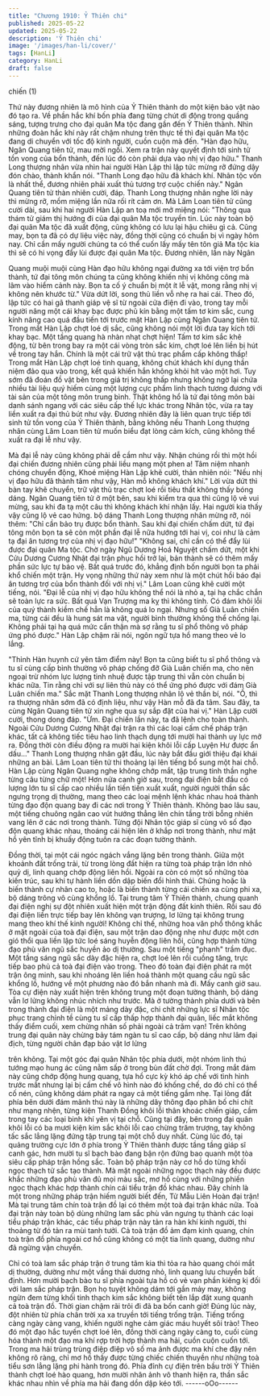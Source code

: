 ```yaml
---
title: "Chương 1910: Ỷ Thiên chi"
published: 2025-05-22
updated: 2025-05-22
description: 'Ỷ Thiên chi'
image: '/images/han-li/cover/'
tags: [HanLi]
category: HanLi
draft: false
---
```


chiến (1)

Thứ này đương nhiên là mô hình của Ỷ Thiên thành do một kiện
bảo vật nào đó tạo ra.
Về phần hắc khí bốn phía đang từng chút di động trong quầng
sáng, tượng trưng cho đại quân Ma tộc đang gần đến Ỷ Thiên
thành. Nhìn những đoàn hắc khí này rất chậm nhưng trên thực tế
thì đại quân Ma tộc đang di chuyển với tốc độ kinh người, cuồn
cuộn mà đến.
"Hàn đạo hữu, Ngân Quang tiên tử, mau mời ngồi. Xem ra trận
này quyết định tới sinh tử tồn vong của bổn thành, đến lúc đó còn
phải dựa vào nhị vị đạo hữu."
Thanh Long thượng nhân vừa nhìn hai người Hàn Lập thì lập tức
mừng rỡ đứng dậy đón chào, thành khẩn nói.
"Thanh Long đạo hữu đã khách khí. Nhân tộc vốn là nhất thể,
đương nhiên phải xuất thủ tương trợ cuộc chiến này."
Ngân Quang tiên tử thàn nhiên cười, đáp.
Thanh Long thượng nhân nghe lời này thì mừng rỡ, mồm miệng
lần nữa rối rít cảm ơn. Mà Lâm Loan tiên tử cũng cười dài, sau
khi hai người Hàn Lập an toạ mới mở miệng nói:
"Thông qua thám tử giám thị hướng đi của đại quân Ma tộc truyền
tin. Lúc này toàn bộ đại quân Ma tộc đã xuất động, cũng không có
lưu lại hậu chiêu gì cả. Cũng may, bọn ta đã có dự liệu việc này,
đồng thời cũng có chuẩn bị vì ngày hôm nay. Chỉ cần mấy người
chúng ta có thể cuốn lấy mấy tên tôn giả Ma tộc kia thì sẽ có hi
vọng đẩy lùi được đại quân Ma tộc. Đương nhiên, lần này Ngân

Quang muội muội cùng Hàn đạo hữu không ngại đường xa tới
viện trợ bổn thành, tứ đại tông môn chúng ta cũng không khiến
nhị vị không công mà lâm vào hiểm cảnh này. Bọn ta cố ý chuẩn
bị một ít lễ vật, mong rằng nhị vị không nên khước từ."
Vừa dứt lời, song thủ liền vỗ nhẹ ra hai cái.
Theo đó, lập tức có hai gã thanh giáp vệ sĩ từ ngoài cửa điện đi
vào, trong tay mỗi người nâng một cái khay bạc được phủ kín
bằng một tấm tơ kim sắc, cung kính nâng cao quá đầu tiến tới
trước mặt Hàn Lập cùng Ngân Quang tiên tử.
Trong mắt Hàn Lập chợt loé dị sắc, cũng không nói một lời đưa
tay kích tới khay bạc.
Một tầng quang hà nhàn nhạt chợt hiện!
Tấm tơ kim sắc khẽ động, từ bên trong bay ra một cái vòng tròn
sắc kim, chợt loé lên liền bị hút về trong tay hắn.
Chính là một cái trữ vật thủ trạc phẩm cấp không thấp!
Trong mắt Hàn Lập chợt loé tinh quang, không chút khách khí
dụng thần niệm đảo qua vào trong, kết quả khiến hắn không khỏi
hít vào một hơi.
Tuy sớm đã đoán đồ vật bên trong giá trị không thấp nhưng
không ngờ lại chứa nhiều tài liệu quý hiếm cùng một lượng cực
phẩm linh thạch tương đương với tài sản của một tông môn trung
bình.
Thật không hổ là tứ đại tông môn bài danh sánh ngang với các
siêu cấp thế lực khác trong Nhân tộc, vừa ra tay liền xuất ra đại
thủ bút như vậy.
Đương nhiên đây là liên quan trực tiếp tới sinh tử tồn vong của Ỷ
Thiên thành, bằng không nếu Thanh Long thượng nhân cùng Lâm
Loan tiên tử muốn biểu đạt lòng cảm kích, cũng không thể xuất ra
đại lễ như vậy.

Mà đại lễ này cũng không phải dễ cầm như vậy. Nhận chúng rồi
thì một hồi đại chiến đương nhiên cũng phải liều mạng một phen
a!
Tâm niệm nhanh chóng chuyển động, Khoé miệng Hàn Lập khẽ
cười, thản nhiên nói:
"Nếu nhị vị đạo hữu đã thành tâm như vậy, Hàn mỗ không khách
khí."
Lời vừa dứt thì bàn tay khẽ chuyển, trữ vật thủ trạc chợt loé rồi
tiêu thất không thấy bóng dáng.
Ngân Quang tiên tử ở một bên, sau khi kiểm tra qua thì cũng lộ vẻ
vui mừng, sau khi đa tạ một câu thì không khách khí nhận lấy.
Hai người kia thấy vậy cũng lộ vẻ cao hứng. bộ dáng Thanh Long
thượng nhân mừng rỡ, nói thêm:
"Chỉ cần bảo trụ được bổn thành. Sau khi đại chiến chấm dứt, tứ
đại tông môn bọn ta sẽ còn một phần đại lễ nữa hướng tới hai vị,
coi như là cảm tạ đại ân tương trợ của nhị vị đạo hữu!"
"Không sai, chỉ cần có thể đẩy lùi được đại quân Ma tộc. Chờ
ngày Ngũ Dương Hoá Nguyệt chấm dứt, một khi Cửu Dương
Cương Nhật đại trận phục hồi trở lại, bản thành sẽ có thêm mấy
phần sức lực tự bảo vệ. Bất quá trước đó, khẳng định bốn người
bọn ta phải khổ chiến một trận. Hy vọng những thứ này xem như
là một chút hồi báo đại ân tương trợ của bổn thành đối với nhị vị."
Lâm Loan cũng khẽ cười một tiếng, nói.
"Đại lễ của nhị vị đạo hữu không thể nói là nhỏ a, tại hạ chắc chắn
sẽ toàn lực ra sức. Bất quá Vạn Trượng ma kỵ thì không tính. Có
đám khôi lỗi của quý thành kiềm chế hẳn là không quá lo ngại.
Nhưng số Già Luân chiến ma, từng cái đều là hung sát ma vật,
người bình thường không thể chống lại. Không phải tại hạ quá
mức cẩn thận mà sợ rằng tu sĩ phổ thông vô pháp ứng phó được."
Hàn Lập chậm rãi nói, ngôn ngữ tựa hồ mang theo vẻ lo lắng.

"Thỉnh Hàn huynh cứ yên tâm điểm này! Bọn ta cũng biết tu sĩ
phổ thông và tu sĩ cùng cấp bình thường vô pháp chống đỡ Già
Luân chiến ma, cho nên ngoại trừ nhóm lực lượng tinh nhuệ được
tập trung thì vẫn còn chuẩn bị khác nữa. Tin rằng chỉ với sự liên
thủ này có thể ứng phó được với đám Già Luân chiến ma."
Sắc mặt Thanh Long thượng nhân lộ vẻ thần bí, nói.
"Ồ, thì ra thượng nhân sớm đã có định liệu, như vậy Hàn mỗ đã
đa tâm. Sau đây, ta cùng Ngân Quang tiên tử xin nghe qua sự sắp
đặt của hai vị."
Hàn Lập cười cười, thong dong đáp.
"Ừm. Đại chiến lần này, ta đã lệnh cho toàn thành. Ngoài Cửu
Dương Cương Nhật đại trận ra thì các loại cấm chế pháp trận
khác, tất cả không tiếc tiêu hao linh thạch dụng tới mười hai thành
uy lực mở ra. Đồng thời còn điều động ra mười hai kiện khôi lỗi
cấp Luyện Hư được ẩn dấu..."
Thanh Long thượng nhân gật đầu, lúc này bắt đầu giới thiệu đại
khái những an bài.
Lâm Loan tiên tử thi thoảng lại lên tiếng bổ sung một hai chỗ.
Hàn Lập cùng Ngân Quang nghe không chớp mắt, tập trung tinh
thần nghe từng câu từng chữ một!
Hơn nửa canh giờ sau, trong đại điện bắt đầu có lượng lớn tu sĩ
cấp cao nhiều lần tiến tiến xuất xuất, người người thần sắc ngưng
trọng dị thường, mang theo các loại mệnh lệnh khác nhau hoá
thành từng đạo độn quang bay đi các nơi trong Ỷ Thiên thành.
Không bao lâu sau, một tiếng chuông ngân cao vút hướng thẳng
lên chín tầng trời bỗng nhiên vang lên ở các nơi trong thành.
Từng đội Nhân tộc giáp sĩ cùng vô số đạo độn quang khác nhau,
thoáng cái hiện lên ở khắp nơi trong thành, như mặt hồ yên tĩnh
bị khuấy động tuôn ra các đoạn tường thành.

Đồng thời, tại một cái ngóc ngách vắng lặng bên trong thành.
Giữa một khoảnh đất trống trải, từ trong lòng đất hiện ra từng toà
pháp trận lớn nhỏ quỷ dị, linh quang chớp động liên hồi.
Ngoài ra còn có một số những tòa kiến trúc, sau khi tự hành liền
dồn dập biến đổi hình thái.
Chúng hoặc là biến thành cự nhân cao to, hoặc là biến thành
từng cái chiến xa cùng phi xa, bộ dáng trông vô cùng khổng lồ.
Tại trung tâm Ỷ Thiên thành, chung quanh đại điện nghị sự đột
nhiên xuất hiện một trận động đất kinh thiên. Rồi sau đó đại điện
liền trực tiếp bay lên không vạn trượng, lơ lửng tại không trung
mang theo khí thế kinh người!
Không chỉ thế, những hoa văn phổ thông khắc ở mặt ngoài của
toà đại điện, sau một trận dao động nhẹ như được một cơn gió
thổi qua liền lập tức loé sáng huyễn động liên hồi, cũng hợp thành
từng đạo phù văn ngũ sắc huyền ảo dị thường.
Sau một tiếng "phanh" trầm đục. Một tầng sáng ngũ sắc dày đặc
hiện ra, chợt loé lên rồi cuồng tăng, trực tiếp bao phủ cả toà đại
điện vào trong.
Theo đó toàn đại điện phát ra một trận ông minh, sau khi nhoáng
lên liền hoá thành một quang cầu ngũ sắc khổng lồ, hướng về
một phương nào đó bắn nhanh mà đi.
Mấy canh giờ sau. Tòa cự điện này xuất hiện trên không trung
một đoạn tường thành, bộ dáng vẫn lơ lửng không nhúc nhích
như trước.
Mà ở tường thành phía dưới và bên trong thành đại điện là một
mảng dày đặc, chi chít những lực sĩ Nhân tộc phục trang chỉnh tề
cùng tu sĩ cấp thấp hợp thành đại quân, liếc mắt không thấy điểm
cuối, xem chừng nhân số phải ngoài cả trăm vạn!
Trên không trung đại quân này chừng bảy tám ngàn tu sĩ cao cấp,
bộ dáng như lâm đại địch, từng người chân đạp bảo vật lơ lửng

trên không.
Tại một góc đại quân Nhân tộc phía dưới, một nhóm linh thú
tướng mạo hung ác cũng nằm sấp ở trong bùn đất chờ đợi.
Trong mắt đám này cũng chớp động hung quang, tựa hồ cực kỳ
khó áp chế với tình hình trước mắt nhưng lại bị cấm chế vô hình
nào đó khống chế, do đó chỉ có thể cố nén, cũng không dám phát
ra ngay cả một tiếng gầm nhẹ.
Tại lòng đất phía bên dưới đám mãnh thú này là những dãy thông
đạo phân bố chi chít như mạng nhện, từng kiện Thanh Đồng khôi
lỗi thân khoác chiến giáp, cầm trong tay các loại binh khí yên vị tại
chỗ.
Cũng tại đây, bên trong đại quân khôi lỗi có ba mươi kiện kim sắc
khôi lỗi cao chừng trăm trượng, tay không tấc sắc lẳng lặng đứng
tập trung tại một chỗ duy nhất.
Cùng lúc đó, tại quảng trường cực lớn ở phía trong Ỷ Thiên thành
được tầng tầng giáp sĩ canh gác, hơn mười tu sĩ bạch bào đang
bận rộn đứng bao quanh một tòa siêu cấp pháp trận hồng sắc.
Toàn bộ pháp trận này cơ hồ do từng khối ngọc thạch tử sắc tạo
thành. Mà mặt ngoài những ngọc thạch này đều được khắc
những đạo phù văn đủ mọi màu sắc, mơ hồ cùng với những
phiến ngọc thạch khác hợp thành chín cái tiểu trận đồ khác nhau.
Đây chính là một trong những pháp trận hiếm người biết đến, Tử
Mẫu Liên Hoàn đại trận!
Mà tại trung tâm chín toà trận đồ lại có thêm một toà đại trận khác
nữa. Toà đại trận này toàn bộ dùng những lam sắc phù văn
ngưng tụ thành các loại tiểu pháp trận khác, các tiểu pháp trận
này tản ra hàn khí kinh người, thi thoảng từ đó tản ra mùi tanh
tưởi.
Cả toà trận đồ ảm đạm kinh quang, chín toà trận đồ phía ngoài cơ
hồ cũng không có một tia linh quang, dường như đã ngừng vận
chuyển.

Chỉ có toà lam sắc pháp trận ở trung tâm kia thì tỏa ra hào quang
chói mắt dị thường, dường như một vầng thái dương nhỏ, linh
quang lưu chuyển bất định.
Hơn mười bạch bào tu sĩ phía ngoài tựa hồ có vẻ vạn phần kiêng
kị đối với lam sắc pháp trận. Bọn họ tuyệt không dám tới gần mảy
may, không ngừn đem từng khối tinh thạch kim sắc không biết tên
lắp đặt xung quanh cả toà trận đồ.
Thời gian chậm rãi trôi đi đã ba bốn canh giờ!
Đúng lúc này, đột nhiên từ phía chân trời xa xa truyền tới tiếng
trống trận.
Tiếng trống càng ngày càng vang, khiến người nghe cảm giác
máu huyết sôi trào!
Theo đó một đạo hắc tuyến chợt loé lên, đồng thời càng ngày
càng to, cuối cùng hóa thành một đạo ma khí rợp trời hợp thành
ma hải, cuồn cuộn cuốn tới.
Trong ma hải trùng trùng điệp điệp vô số ma ảnh được ma khí
che đậy nên không rõ ràng, chỉ mơ hồ thấy được từng chiếc chiến
thuyền như những toà tiểu sơn lẳng lặng phi hành trong đó.
Phía đỉnh cự điện trên bầu trời Ỷ Thiên thành chợt loé hào quang,
hơn mười nhân ảnh vô thanh hiện ra, thần sắc khác nhau nhìn về
phía ma hải đang dồn dập kéo tới.
------oOo------
